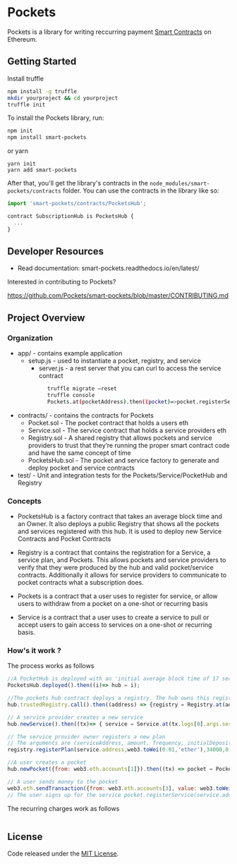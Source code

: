 # Pockets


Pockets is a library for writing reccurring payment [Smart Contracts](https://en.wikipedia.org/wiki/Smart_contract) on Ethereum.


## Getting Started
Install truffle
```sh
npm install -g truffle
mkdir yourproject && cd yourproject
truffle init
```

To install the Pockets library, run:
```sh
npm init
npm install smart-pockets
```

or yarn

```
yarn init
yarn add smart-pockets
```

After that, you'll get the library's contracts in the `node_modules/smart-pockets/contracts` folder. You can use the contracts in the library like so:

```js
import 'smart-pockets/contracts/PocketsHub';

contract SubscriptionHub is PocketsHub {
  ...
}
```

## Developer Resources

- Read documentation: smart-pockets.readthedocs.io/en/latest/

Interested in contributing to Pockets?

https://github.com/Pockets/smart-pockets/blob/master/CONTRIBUTING.md

## Project Overview

### Organization
- app/ - contains example application
  - setup.js - used to instantiate a pocket, registry, and service
	- server.js - a rest server that you can curl to access the service contract
    ```sh truffle develop 
          truffle migrate —reset 
          truffle console 
          Pockets.at(pocketAddress).then((pocket)=>pocket.registerService(serviceAddress, ‘CoolPlan’)); 
    ```
- contracts/ - contains the contracts for Pockets
  - Pocket.sol - The pocket contract that holds a users eth
  - Service.sol - The service contract that holds a service providers eth
  - Registry.sol - A shared registry that allows pockets and service providers to trust that they’re running the proper    smart contract code and have the same concept of time
  - PocketsHub.sol - The pocket and service factory to generate and deploy pocket and service contracts
- test/ - Unit and integration tests for the Pockets/Service/PocketHub and Registry

### Concepts
- PocketsHub is a factory contract that takes an average block time and an Owner. It also deploys a public Registry that shows all the pockets and services registered with this hub. It is used to deploy new Service Contracts and Pocket Contracts

- Registry is a contract that contains the registration for a Service, a service plan, and Pockets. This allows pockets and service providers to verify that they were produced by the hub and valid pocket/service contracts. Additionally it allows for service providers to communicate to pocket contracts what a subscription does.

- Pockets is a contract that a user uses to register for service, or allow users to withdraw from a pocket on a one-shot or recurring basis 

- Service is a contract that a user uses to create a service to pull or accept users to gain access to services on a one-shot or recurring basis.
### How's it work ?

The process works as follows
```js
//A PocketHub is deployed with an 'initial average block time of 17 seconds'
PocketsHub.deployed().then((i)=> hub = i);

//The pockets hub contract deploys a registry. The hub owns this registry
hub.trustedRegistry.call().then((address) => {registry = Registry.at(address)});

// A service provider creates a new service 
hub.newService().then((tx)=> { service = Service.at(tx.logs[0].args.service)})

// The service provider owner registers a new plan
// The arguments are (serviceAddress, amount, frequency, initialDeposit, recurring, ’name’)
registry.registerPlan(service.address,web3.toWei(0.01,'ether'),34000,0,true,'CoolPlan')

//A user creates a pocket
hub.newPocket({from: web3.eth.accounts[1]}).then((tx) => pocket = Pockets.at(tx.logs[0].args.pocket));

// A user sends money to the pocket 
web3.eth.sendTransaction({from: web3.eth.accounts[3], value: web3.toWei(5,'ether') , to:pocket.address}) 
// The user signs up for the service pocket.registerService(service.address,’CoolPlan’);
```
The recurring charges work as follows
```js

```

## License
Code released under the [MIT License](https://github.com/Pockets/smart-pockets/blob/master/LICENSE).
